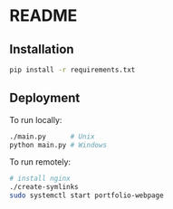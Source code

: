# README

## Installation
```bash
pip install -r requirements.txt
```

## Deployment

To run locally:
```bash
./main.py      # Unix
python main.py # Windows
```

To run remotely:
```bash
# install nginx
./create-symlinks
sudo systemctl start portfolio-webpage
```